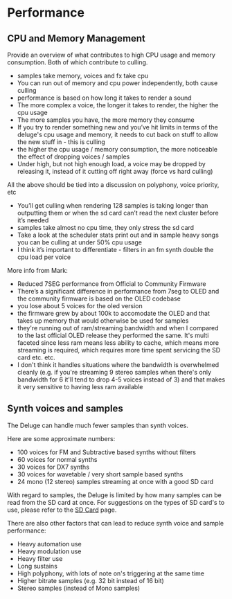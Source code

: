 # Performance

## CPU and Memory Management

Provide an overview of what contributes to high CPU usage and memory consumption. Both of which contribute to culling.

- samples take memory, voices and fx take cpu
- You can run out of memory and cpu power independently, both cause culling
- performance is based on how long it takes to render a sound
- The more complex a voice, the longer it takes to render, the higher the cpu usage
- The more samples you have, the more memory they consume
- If you try to render something new and you’ve hit limits in terms of the deluge's cpu usage and memory, it needs to cut back on stuff to allow the new stuff in - this is culling
- the higher the cpu usage / memory consumption, the more noticeable the effect of dropping voices / samples
- Under high, but not high enough load, a voice may be dropped by releasing it, instead of it cutting off right away (force vs hard culling)

All the above should be tied into a discussion on polyphony, voice priority, etc

- You’ll get culling when rendering 128 samples is taking longer than outputting them or when the sd card can’t read the next cluster before it’s needed
- samples take almost no cpu time, they only stress the sd card
- Take a look at the scheduler stats print out and in sample heavy songs you can be culling at under 50% cpu usage
- I think it’s important to differentiate - filters in an fm synth double the cpu load per voice

More info from Mark:
- Reduced 7SEG performance from Official to Community Firmware
- There’s a significant difference in performance from 7seg to OLED and the community firmware is based on the OLED codebase
- you lose about 5 voices for the oled version
- the firmware grew by about 100k to accomodate the OLED and that takes up memory that would otherwise be used for samples
- they're running out of ram/streaming bandwidth and when I compared to the last official OLED release they performed the same. It's multi faceted since less ram means less ability to cache, which means more streaming is required, which requires more time spent servicing the SD card etc. etc.
- I don't think it handles situations where the bandwidth is overwhelmed cleanly (e.g. if you're streaming 9 stereo samples when there's only bandwidth for 6 it'll tend to drop 4-5 voices instead of 3) and that makes it very sensitive to having less ram available

## Synth voices and samples

The Deluge can handle much fewer samples than synth voices.

Here are some approximate numbers:

- 100 voices for FM and Subtractive based synths without filters
- 60 voices for normal synths
- 30 voices for DX7 synths
- 30 voices for wavetable / very short sample based synths
- 24 mono (12 stereo) samples streaming at once with a good SD card

With regard to samples, the Deluge is limited by how many samples can be read from the SD card at once. For suggestions on the types of SD card's to use, please refer to the [SD Card](sd-card.md) page.

There are also other factors that can lead to reduce synth voice and sample performance:

- Heavy automation use
- Heavy modulation use
- Heavy filter use
- Long sustains
- High polyphony, with lots of note on's triggering at the same time
- Higher bitrate samples (e.g. 32 bit instead of 16 bit)
- Stereo samples (instead of Mono samples)
